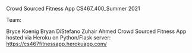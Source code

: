 Crowd Sourced Fitness App CS467_400_Summer 2021

Team:

Bryce Koenig
Bryan DiStefano
Zuhair Ahmed
Crowd Sourced Fitness App hosted via Heroku on Python/Flask server: https://cs467fitnessapp.herokuapp.com/
